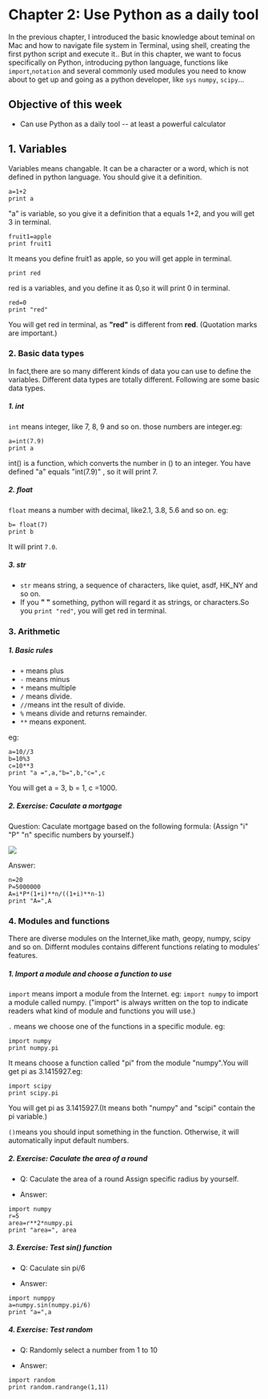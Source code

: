 # Chapter 2: Use Python as a daily tool
In the previous chapter, I introduced the basic knowledge about teminal on Mac and how to navigate file system in Terminal, using shell,
creating the first python script and execute it.. But in this chapter, we want to focus specifically on Python, introducing python language, functions like  `import`,`notation` and several commonly used modules you need to know about to get up and going as a python developer, like `sys` `numpy`, `scipy`...

## Objective of this week
* Can use Python as a daily tool -- at least a powerful calculator

## 1. Variables

Variables means changable. It can be a character or a word, which is not defined in python language. You should give it a definition.


```
a=1+2
print a
```

"a" is variable, so you give it a definition that a equals 1+2, and you will get 3 in terminal.

```
fruit1=apple
print fruit1
```
It means you define fruit1 as apple, so you will get apple in terminal.

```red=0
print red
```
red is a variables, and you define it as 0,so it will print 0 in terminal.

```
red=0
print "red"
```
You will get red in terminal, as **"red"** is different from **red**. (Quotation marks are important.)

### 2. Basic data types

In fact,there are so many different kinds of data you can use to define the variables. Different data types are totally different.
Following are some basic data types.

##### 1. int

`int` means integer, like 7, 8, 9 and so on. those numbers are integer.eg:

```
a=int(7.9)
print a
```
int\(\) is a function, which converts the number in \(\) to an integer. You have defined "a" equals "int\(7.9\)" , so it will print 7.

##### 2. float

`float` means a number with decimal, like2.1, 3.8, 5.6 and so on. eg:

```
b= float(7)
print b
```

It will print `7.0`.

##### 3. str

* `str` means string, a sequence of characters, like quiet, asdf, HK\_NY and so on.
* If you **" "** something, python will regard it as strings, or characters.So you `print "red"`, you will get red in terminal.

### 3. Arithmetic

##### 1. Basic rules

* `+` means plus
* `-` means minus
* `*` means multiple
* `/` means divide.
* `//`means int the result of divide.
* `%` means divide and returns remainder.
* `**` means exponent.

eg:
```
a=10//3
b=10%3
c=10**3
print "a =",a,"b=",b,"c=",c
```
You will get a = 3, b = 1, c =1000.

##### 2. Exercise: Caculate a mortgage

Question: Caculate mortgage based on the following formula: (Assign "i" "P" "n" specific numbers by yourself.)

![](https://www.myamortizationchart.com/img/amortization-formula.jpg)

Answer:

```i=0.05
n=20
P=5000000
A=i*P*(1+i)**n/((1+i)**n-1)
print "A=",A
```
### 4. Modules and functions

There are diverse modules on the Internet,like math, geopy, numpy, scipy and so on.
Differnt modules contains different functions relating to modules' features.

##### 1. Import a module and choose a function to use

`import` means import a module from the Internet. eg: `import numpy` to import a module called numpy. ("import" is always written on the top to indicate readers what kind of module and functions you will use.)

`.` means we choose one of the functions in a specific module. eg:

```
import numpy
print numpy.pi
```

It means choose a function called "pi" from the module "numpy".You will get pi as 3.1415927.eg:

```
import scipy
print scipy.pi
```

You will get pi as 3.1415927.(It means both "numpy" and "scipi" contain the pi variable.)

`()`means you should input something in the function. Otherwise, it will automatically input default numbers.

##### 2. Exercise: Caculate the area of a round

* Q: Caculate the area of a round
Assign specific radius by yourself.

* Answer:
```
import numpy
r=5
area=r**2*numpy.pi
print "area=", area
```

##### 3. Exercise: Test sin\(\) function

* Q: Caculate sin pi/6

* Answer:
```
import numppy
a=numpy.sin(numpy.pi/6)
print "a=",a
```

##### 4. Exercise: Test random

* Q: Randomly select a number from 1 to 10

* Answer:
```
import random
print random.randrange(1,11)
```




